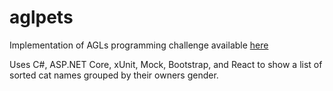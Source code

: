 # aglpets
Implementation of AGLs programming challenge available [here](http://agl-developer-test.azurewebsites.net/)

Uses C#, ASP.NET Core, xUnit, Mock, Bootstrap, and React to show a list of sorted cat names grouped by their owners gender.
